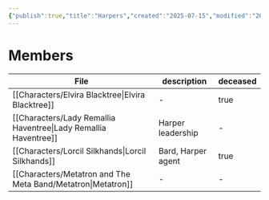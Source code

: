 ```yaml
---
{"publish":true,"title":"Harpers","created":"2025-07-15","modified":"2025-07-23T10:31:21.331+02:00","published":"2025-07-15","cssclasses":""}
---
```


# Members
| File                                                                       | description        | deceased |
| -------------------------------------------------------------------------- | ------------------ | -------- |
| [[Characters/Elvira Blacktree\|Elvira Blacktree]]               | \-                 | true     |
| [[Characters/Lady Remallia Haventree\|Lady Remallia Haventree]] | Harper leadership  | \-       |
| [[Characters/Lorcil Silkhands\|Lorcil Silkhands]]               | Bard, Harper agent | true     |
| [[Characters/Metatron and The Meta Band/Metatron\|Metatron]]    | \-                 | \-       |

